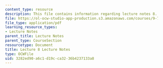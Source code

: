 ```yaml
---
content_type: resource
description: This file contains information regarding lecture notes 8.
file: https://ol-ocw-studio-app-production.s3.amazonaws.com/courses/9-70-social-psychology-spring-2013/3282ed90a6c1d19cca3236b4237133a8_MIT9_70S13_Lect8.pdf
file_type: application/pdf
learning_resource_types:
- Lecture Notes
parent_title: Lecture Notes
parent_type: CourseSection
resourcetype: Document
title: Lecture 8 Lecture Notes
type: OCWFile
uid: 3282ed90-a6c1-d19c-ca32-36b4237133a8
---
```

